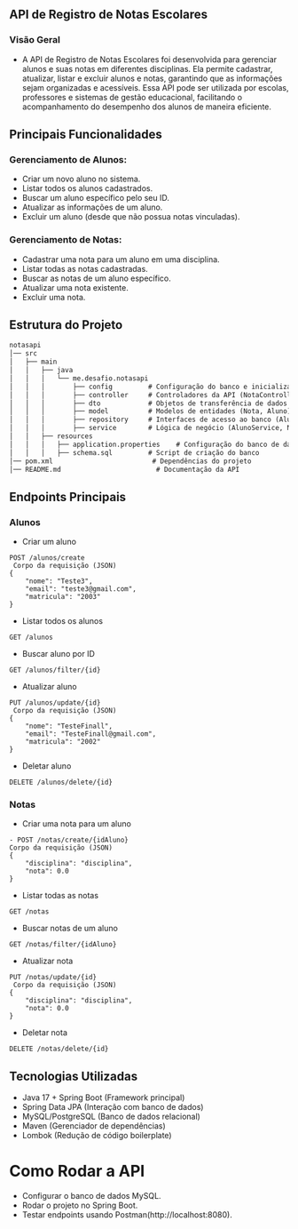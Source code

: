 ## API de Registro de Notas Escolares
### Visão Geral
- A API de Registro de Notas Escolares foi desenvolvida para gerenciar alunos e suas notas em diferentes disciplinas. Ela permite cadastrar, atualizar, listar e excluir alunos e notas, garantindo que as informações sejam organizadas e acessíveis.
Essa API pode ser utilizada por escolas, professores e sistemas de gestão educacional, facilitando o acompanhamento do desempenho dos alunos de maneira eficiente.
## Principais Funcionalidades

### Gerenciamento de Alunos:

- Criar um novo aluno no sistema.
- Listar todos os alunos cadastrados.
- Buscar um aluno específico pelo seu ID.
- Atualizar as informações de um aluno.
- Excluir um aluno (desde que não possua notas vinculadas).

### Gerenciamento de Notas:
- Cadastrar uma nota para um aluno em uma disciplina.
- Listar todas as notas cadastradas.
- Buscar as notas de um aluno específico.
- Atualizar uma nota existente.
- Excluir uma nota.
## Estrutura do Projeto

```markdown
notasapi
│── src
│   ├── main
│   │   ├── java
│   │   │   └── me.desafio.notasapi
│   │   │       ├── config         # Configuração do banco e inicialização (DatabaseInitializer)
│   │   │       ├── controller     # Controladores da API (NotaController, AlunoController)
│   │   │       ├── dto            # Objetos de transferência de dados (NotaDTO, AlunoDTO)
│   │   │       ├── model          # Modelos de entidades (Nota, Aluno)
│   │   │       ├── repository     # Interfaces de acesso ao banco (AlunoRepository, NotaRepository)
│   │   │       ├── service        # Lógica de negócio (AlunoService, NotaService)
│   │   ├── resources
│   │   │   ├── application.properties    # Configuração do banco de dados
│   │   │   ├── schema.sql         # Script de criação do banco
│── pom.xml                         # Dependências do projeto
│── README.md                        # Documentação da API
```
## Endpoints Principais
### Alunos

- Criar um aluno
```http request
POST /alunos/create
 Corpo da requisição (JSON)
{
    "nome": "Teste3",
    "email": "teste3@gmail.com",
    "matricula": "2003"
}
```

- Listar todos os alunos
```http request
GET /alunos
```

- Buscar aluno por ID
```http request
GET /alunos/filter/{id}
```

- Atualizar aluno
```http request
PUT /alunos/update/{id}
 Corpo da requisição (JSON)
{
    "nome": "TesteFinall",
    "email": "TesteFinall@gmail.com",
    "matricula": "2002"
}
```

- Deletar aluno
```http request
DELETE /alunos/delete/{id}
```

### Notas

- Criar uma nota para um aluno
```http request
- POST /notas/create/{idAluno}
Corpo da requisição (JSON)
{
    "disciplina": "disciplina",
    "nota": 0.0
}
```

- Listar todas as notas
```http request
GET /notas
```

- Buscar notas de um aluno
```http request
GET /notas/filter/{idAluno}
```

- Atualizar nota
```http request
PUT /notas/update/{id}
 Corpo da requisição (JSON)
{
    "disciplina": "disciplina",
    "nota": 0.0
}
```

- Deletar nota
```http request
DELETE /notas/delete/{id}
```

## Tecnologias Utilizadas
- Java 17 + Spring Boot (Framework principal)
- Spring Data JPA (Interação com banco de dados)
- MySQL/PostgreSQL (Banco de dados relacional)
- Maven (Gerenciador de dependências)
- Lombok (Redução de código boilerplate)

# Como Rodar a API
- Configurar o banco de dados MySQL.
- Rodar o projeto no Spring Boot.
- Testar endpoints usando Postman(http://localhost:8080).